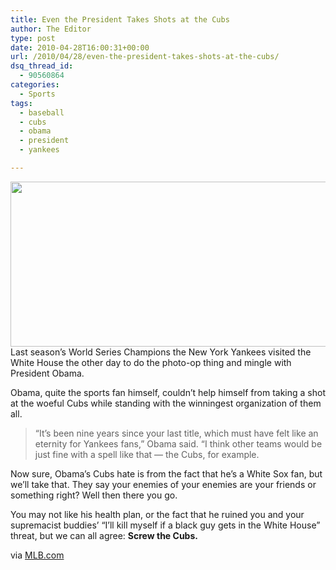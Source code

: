 ```yaml
---
title: Even the President Takes Shots at the Cubs
author: The Editor
type: post
date: 2010-04-28T16:00:31+00:00
url: /2010/04/28/even-the-president-takes-shots-at-the-cubs/
dsq_thread_id:
  - 90560864
categories:
  - Sports
tags:
  - baseball
  - cubs
  - obama
  - president
  - yankees

---
```

[<img class="aligncenter size-full wp-image-3283" title="obama" src="http://punchingkitty.com/wp-content/uploads/2010/02/obama.png" alt="" width="658" height="264" srcset="http://media.punchingkitty.com/wordpress/2010/02/obama.png 658w, http://media.punchingkitty.com/wordpress/2010/02/obama-300x120.jpg 300w" sizes="(max-width: 658px) 100vw, 658px" />][1]Last season&#8217;s World Series Champions the New York Yankees visited the White House the other day to do the photo-op thing and mingle with President Obama.

Obama, quite the sports fan himself, couldn&#8217;t help himself from taking a shot at the woeful Cubs while standing with the winningest organization of them all.

> &#8220;It&#8217;s been nine years since your last title, which must have felt like an eternity for Yankees fans,&#8221; Obama said. &#8220;I think other teams would be just fine with a spell like that &#8212; the Cubs, for example.

Now sure, Obama&#8217;s Cubs hate is from the fact that he&#8217;s a White Sox fan, but we&#8217;ll take that. They say your enemies of your enemies are your friends or something right? Well then there you go.

You may not like his health plan, or the fact that he ruined you and your supremacist buddies&#8217; &#8220;I&#8217;ll kill myself if a black guy gets in the White House&#8221; threat, but we can all agree: **Screw the Cubs.**

via <a href="http://newyork.yankees.mlb.com/news/article.jsp?ymd=20100426&content_id=9587190&vkey=news_nyy&fext=.jsp&c_id=nyy" target="_blank">MLB.com</a>

 [1]: http://punchingkitty.com/wp-content/uploads/2010/02/obama.png